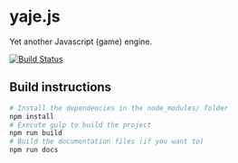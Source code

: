 # yaje.js
Yet another Javascript (game) engine.

[![Build Status](https://travis-ci.org/paul-maxime/yaje.js.svg?branch=master)](https://travis-ci.org/paul-maxime/yaje.js)

## Build instructions

```sh
# Install the dependencies in the node_modules/ folder
npm install
# Execute gulp to build the project
npm run build
# Build the documentation files (if you want to)
npm run docs
```
